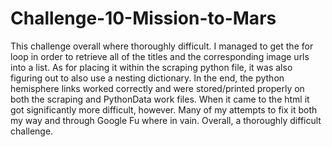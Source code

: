 # Challenge-10-Mission-to-Mars
This challenge overall where thoroughly difficult. I managed to get the for loop in order to retrieve all of the titles and the corresponding image urls into a list. As for placing it within the scraping python file, it was also figuring out to also use a nesting dictionary. In the end, the python hemisphere links worked correctly and were stored/printed properly on both the scraping and PythonData work files. When it came to the html it got significantly more difficult, however. Many of my attempts to fix it both my way and through Google Fu where in vain.
Overall, a thoroughly difficult challenge.
